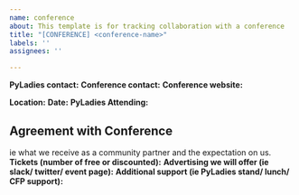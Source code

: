 ```yaml
---
name: conference
about: This template is for tracking collaboration with a conference
title: "[CONFERENCE] <conference-name>"
labels: ''
assignees: ''

---
```


**PyLadies contact:**
**Conference contact:**
**Conference website:**

**Location:**
**Date:**
**PyLadies Attending:**

## Agreement with Conference
ie what we receive as a community partner and the expectation on us.
**Tickets (number of free or discounted):**
**Advertising we will offer (ie slack/ twitter/ event page):**
**Additional support (ie PyLadies stand/ lunch/ CFP support):**

